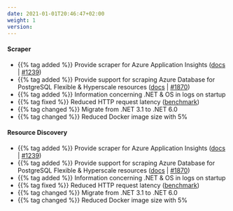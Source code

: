 ```yaml
---
date: 2021-01-01T20:46:47+02:00
weight: 1
version:
---
```


#### Scraper

- {{% tag added %}} Provide scraper for Azure Application Insights ([docs](https://docs.promitor.io/configuration/v2.x/metrics/application-insights)
 | [#1239](https://github.com/tomkerkhove/promitor/issues/1239))
- {{% tag added %}} Provide support for scraping Azure Database for PostgreSQL Flexible & Hyperscale resources ([docs](https://docs.promitor.io/configuration/v2.x/metrics/postgresql)
 | [#1870](https://github.com/tomkerkhove/promitor/issues/1870))
- {{% tag added %}} Information concerning .NET & OS in logs on startup
- {{% tag fixed %}} Reduced HTTP request latency ([benchmark](https://github.com/tomkerkhove/promitor/pull/1833#issuecomment-975186516))
- {{% tag changed %}} Migrate from .NET 3.1 to .NET 6.0
- {{% tag changed %}} Reduced Docker image size with 5%

#### Resource Discovery

- {{% tag added %}} Provide scraper for Azure Application Insights ([docs](https://docs.promitor.io/configuration/v2.x/metrics/application-insights)
 | [#1239](https://github.com/tomkerkhove/promitor/issues/1239))
- {{% tag added %}} Provide support for scraping Azure Database for PostgreSQL Flexible & Hyperscale resources ([docs](https://docs.promitor.io/configuration/v2.x/metrics/postgresql)
 | [#1870](https://github.com/tomkerkhove/promitor/issues/1870))
- {{% tag added %}} Information concerning .NET & OS in logs on startup
- {{% tag fixed %}} Reduced HTTP request latency ([benchmark](https://github.com/tomkerkhove/promitor/pull/1833#issuecomment-975186516))
- {{% tag changed %}} Migrate from .NET 3.1 to .NET 6.0
- {{% tag changed %}} Reduced Docker image size with 5%
